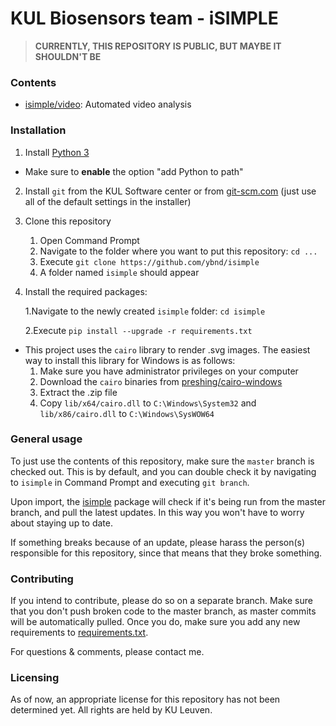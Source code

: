 # KUL Biosensors team - iSIMPLE

>**CURRENTLY, THIS REPOSITORY IS PUBLIC, BUT MAYBE IT SHOULDN'T BE**

### Contents

* [isimple/video](isimple/video): Automated video analysis

### Installation

1. Install [Python 3](https://www.python.org/downloads/)
   
* Make sure to **enable** the option "add Python to path"
   
2. Install `git` from the KUL Software center or from [git-scm.com](https://git-scm.com/downloads) (just use all of the default settings in the installer)

3. Clone this repository
   1. Open Command Prompt
   2. Navigate to the folder where you want to put this repository: `cd ...`
   3. Execute  `git clone https://github.com/ybnd/isimple` 
   4. A folder named `isimple` should appear

4. Install the required packages: 

   1.Navigate to the newly created `isimple` folder: `cd isimple`

   2.Execute `pip install --upgrade -r requirements.txt`

   

* This project uses the `cairo` library to render .svg images. The easiest way to install this library for Windows is as follows:
  1. Make sure you have administrator privileges on your computer
  2. Download the `cairo` binaries from [preshing/cairo-windows](https://github.com/preshing/cairo-windows/releases/download/1.15.12/cairo-windows-1.15.12.zip)
  3. Extract the .zip file
  4. Copy `lib/x64/cairo.dll` to `C:\Windows\System32` and `lib/x86/cairo.dll` to `C:\Windows\SysWOW64`

### General usage

To just use the contents of this repository, make sure the `master` branch is checked out. This is by default, and you can double check it by navigating to `isimple` in Command Prompt and executing `git branch`.

Upon import, the [isimple](isimple/__init__.py) package will check if it's being run from the master branch, and pull the latest updates. 
In this way you won't have to worry about staying up to date.

If something breaks because of an update, please harass the person(s) responsible for this repository, since that means that they broke something.

### Contributing

If you intend to contribute, please do so on a separate branch. 
Make sure that you don't push broken code to the master branch, as master commits will be automatically pulled. Once you do, make sure you add any new requirements to [requirements.txt](requirements.txt).

For questions & comments, please contact me.

### Licensing

As of now, an appropriate license for this repository has not been determined yet. All rights are held by KU Leuven.
